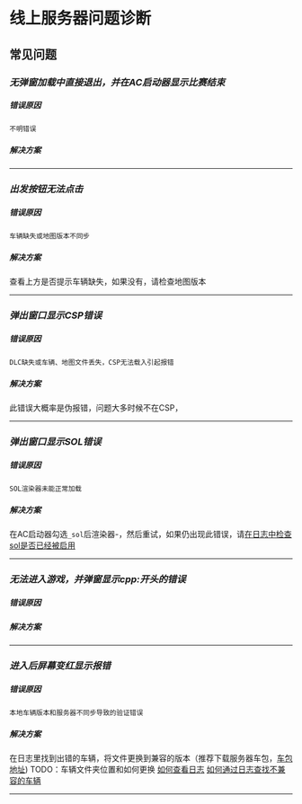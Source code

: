 # 线上服务器问题诊断


## 常见问题

### *无弹窗加载中直接退出，并在AC启动器显示比赛结束*
##### 错误原因
`不明错误`
##### 解决方案

------
### *出发按钮无法点击*
##### 错误原因
`车辆缺失或地图版本不同步`
##### 解决方案
查看上方是否提示车辆缺失，如果没有，请检查地图版本

------
### *弹出窗口显示CSP错误*
##### 错误原因
`DLC缺失或车辆、地图文件丢失，CSP无法载入引起报错`
##### 解决方案
此错误大概率是伪报错，问题大多时候不在CSP，

------
### *弹出窗口显示SOL错误*
##### 错误原因
`SOL渲染器未能正常加载`
##### 解决方案
在AC启动器勾选`_sol`后渲染器-[](../page_Getting/)，然后重试，如果仍出现此错误，请[在日志中检查sol是否已经被启用]()

------
### *无法进入游戏，并弹窗显示cpp:开头的错误*
##### 错误原因

##### 解决方案

------
### *进入后屏幕变红显示报错*
##### 错误原因
`本地车辆版本和服务器不同步导致的验证错误`
##### 解决方案
在日志里找到出错的车辆，将文件更换到兼容的版本（推荐下载服务器车包，[车包地址]()) TODO：车辆文件夹位置和如何更换
[如何查看日志]()
[如何通过日志查找不兼容的车辆](../page_viewLog/online_error#本地车辆版本和服务器不同步)

------



